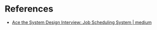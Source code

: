 # References

- [Ace the System Design Interview: Job Scheduling System | medium](https://towardsdatascience.com/ace-the-system-design-interview-job-scheduling-system-b25693817950)
